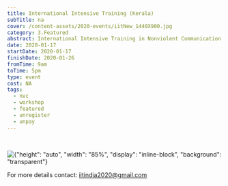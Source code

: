 ```yaml
---
title: International Intensive Training (Kerala)
subTitle: na
cover: /content-assets/2020-events/iitNew_1440X900.jpg
category: 3.Featured
abstract: International Intensive Training in Nonviolent Communication.
date: 2020-01-17
startDate: 2020-01-17
finishDate: 2020-01-26
fromTime: 9am
toTime: 5pm
type: event
cost: NA
tags:
  - nvc
  - workshop
  - featured
  - unregister
  - unpay
---
```


&nbsp;

![{"height": "auto", "width": "85%", "display": "inline-block", "background": "transparent"}](/content-assets/2020-events/iitNew_1440X900.jpg)

For more details contact: iitindia2020@gmail.com
